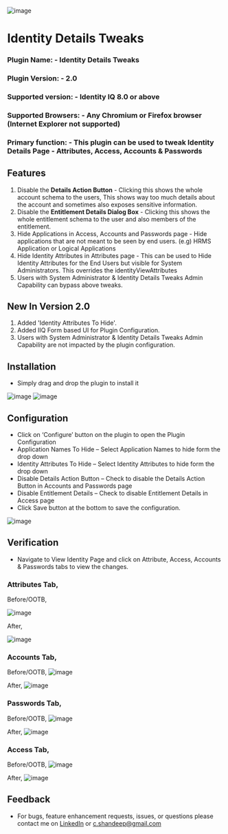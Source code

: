 ![image](https://github.com/shandeepc/Identity-Details-Tweaks/assets/42472392/a004b372-c202-4491-a8c8-7d99e852855c)

# Identity Details Tweaks

### Plugin Name: - Identity Details Tweaks
### Plugin Version: - 2.0
### Supported version: - Identity IQ 8.0 or above 
### Supported Browsers: - Any Chromium or Firefox browser (Internet Explorer not supported)
### Primary function: - This plugin can be used to tweak Identity Details Page - Attributes, Access, Accounts & Passwords

## Features
1. Disable the **Details Action Button** - Clicking this shows the whole account schema to the users, This shows way too much details about the account and sometimes also exposes sensitive information.
2. Disable the **Entitlement Details Dialog Box** - Clicking this shows the whole entitlement schema to the user and also members of the entitlement.
3. Hide Applications in Access, Accounts and Passwords page - Hide applications that are not meant to be seen by end users. (e.g) HRMS Application or Logical Applications
4. Hide Identity Attributes in Attributes page - This can be used to Hide Identity Attributes for the End Users but visible for System Administrators. This overrides the identityViewAttributes
5. Users with System Administrator & Identity Details Tweaks Admin Capability can bypass above tweaks.

## New In Version 2.0
1. Added 'Identity Attributes To Hide'.
2. Added IIQ Form based UI for Plugin Configuration.
3. Users with System Administrator & Identity Details Tweaks Admin Capability are not impacted by the plugin configuration.  

## Installation
* Simply drag and drop the plugin to install it
 
![image](https://github.com/shandeepc/Identity-Details-Tweaks/assets/42472392/b07768af-ee6a-4a3e-a770-21c4867e8b4a)
![image](https://github.com/shandeepc/Identity-Details-Tweaks/assets/42472392/f0221396-ba49-4a2f-bcf5-4e636a4185cb)

## Configuration
*	Click on ‘Configure’ button on the plugin to open the Plugin Configuration
*	Application Names To Hide – Select Application Names to hide form the drop down
*	Identity Attributes To Hide – Select Identity Attributes to hide form the drop down
*	Disable Details Action Button – Check to disable the Details Action Button in Accounts and Passwords page
*	Disable Entitlement Details – Check to disable Entitlement Details in Access page
*	Click Save button at the bottom to save the configuration.

![image](https://github.com/shandeepc/Identity-Details-Tweaks/assets/42472392/217df3f6-535a-4b34-a31e-84430ef0b342)

## Verification
*	Navigate to View Identity Page and click on Attribute, Access, Accounts & Passwords tabs to view the changes.

### Attributes Tab,
Before/OOTB,

![image](https://github.com/shandeepc/Identity-Details-Tweaks/assets/42472392/6370ae37-fc57-4186-abb6-ac9e3c9dbc25)

After,

![image](https://github.com/shandeepc/Identity-Details-Tweaks/assets/42472392/97f34435-3767-4dd9-bdd4-4ac567db520b)

### Accounts Tab,
Before/OOTB,
![image](https://github.com/shandeepc/Identity-Details-Tweaks/assets/42472392/81070960-89dc-4fb6-8526-2abbc8856953)

After,
![image](https://github.com/shandeepc/Identity-Details-Tweaks/assets/42472392/aab25c54-8aae-46b1-854c-be14cfe40100)

### Passwords Tab,
Before/OOTB,
![image](https://github.com/shandeepc/Identity-Details-Tweaks/assets/42472392/cdad94ca-c2a0-43cd-918d-80ab38c1ee85)

After,
![image](https://github.com/shandeepc/Identity-Details-Tweaks/assets/42472392/8af70fa1-415e-4f08-ba41-60bb5cc80561)

### Access Tab,
Before/OOTB,
![image](https://github.com/shandeepc/Identity-Details-Tweaks/assets/42472392/031f3b39-a172-4c1b-804d-8b8698ed4130)

After,
![image](https://github.com/shandeepc/Identity-Details-Tweaks/assets/42472392/f3a25824-37c6-44f5-8105-94de5076e99c)

## Feedback
*	For bugs, feature enhancement requests, issues, or questions please contact me on [LinkedIn](https://www.linkedin.com/in/shandeepsrinivas/) or [c.shandeep@gmail.com](mailto:c.shandeep@gmail.com)
